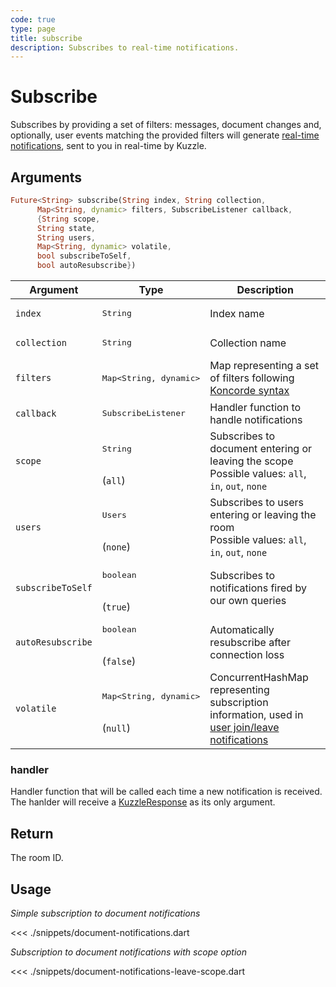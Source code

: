 ```yaml
---
code: true
type: page
title: subscribe
description: Subscribes to real-time notifications.
---
```


# Subscribe

Subscribes by providing a set of filters: messages, document changes and, optionally, user events matching the provided filters will generate [real-time notifications](/core/2/api/payloads/notifications), sent to you in real-time by Kuzzle.

## Arguments

```dart
Future<String> subscribe(String index, String collection,
      Map<String, dynamic> filters, SubscribeListener callback,
      {String scope,
      String state,
      String users,
      Map<String, dynamic> volatile,
      bool subscribeToSelf,
      bool autoResubscribe})
```

| Argument     | Type                                    | Description                                         |
|--------------|-----------------------------------------|----------------------------------------------------------------------------------------------------------------|
| `index`      | <pre>String</pre>                       | Index name                                            |
| `collection` | <pre>String</pre>                      | Collection name                                       |
| `filters`    | <pre>Map<String, dynamic></pre>        | Map representing a set of filters following [Koncorde syntax](/core/2/api/koncorde-filters-syntax) |
| `callback`   | <pre>SubscribeListener</pre>          | Handler function to handle notifications                    |
| `scope`           | <pre>String</pre><br/>(`all`)   | Subscribes to document entering or leaving the scope<br/>Possible values: `all`, `in`, `out`, `none`| yes |
| `users`           | <pre>Users</pre><br/>(`none`)  | Subscribes to users entering or leaving the room<br/>Possible values: `all`, `in`, `out`, `none`| yes |
| `subscribeToSelf` | <pre>boolean</pre><br/>(`true`)    | Subscribes to notifications fired by our own queries |
| `autoResubscribe` | <pre>boolean</pre><br/>(`false`)    | Automatically resubscribe after connection loss |
| `volatile`        | <pre>Map<String, dynamic></pre><br/>(`null`) | ConcurrentHashMap representing subscription information, used in [user join/leave notifications](/core/2/guides/main-concepts/api#volatile-data)  |

### handler

Handler function that will be called each time a new notification is received.
The hanlder will receive a [KuzzleResponse](/sdk/dart/2/essentials/realtime-notifications) as its only argument.

## Return

The room ID.

## Usage

_Simple subscription to document notifications_

<<< ./snippets/document-notifications.dart

_Subscription to document notifications with scope option_

<<< ./snippets/document-notifications-leave-scope.dart
